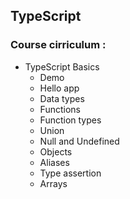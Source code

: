 ## TypeScript

### Course cirriculum :

- TypeScript Basics
  - Demo
  - Hello app
  - Data types
  - Functions
  - Function types
  - Union
  - Null and Undefined
  - Objects
  - Aliases
  - Type assertion
  - Arrays
  